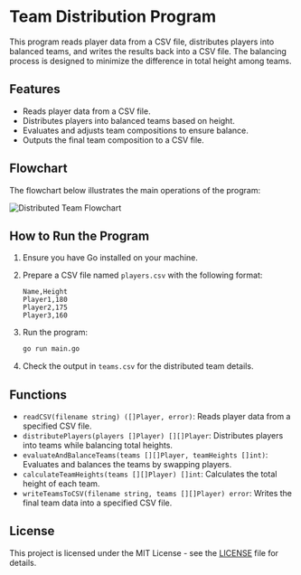 # Team Distribution Program

This program reads player data from a CSV file, distributes players into balanced teams, and writes the results back into a CSV file. The balancing process is designed to minimize the difference in total height among teams.

## Features

- Reads player data from a CSV file.
- Distributes players into balanced teams based on height.
- Evaluates and adjusts team compositions to ensure balance.
- Outputs the final team composition to a CSV file.

## Flowchart

The flowchart below illustrates the main operations of the program:

![Distributed Team Flowchart](distributedTeam.png)

## How to Run the Program

1. Ensure you have Go installed on your machine.
2. Prepare a CSV file named `players.csv` with the following format:

    ```
    Name,Height
    Player1,180
    Player2,175
    Player3,160
    ```

3. Run the program:

    ```bash
    go run main.go
    ```

4. Check the output in `teams.csv` for the distributed team details.

## Functions

- `readCSV(filename string) ([]Player, error)`: Reads player data from a specified CSV file.
- `distributePlayers(players []Player) [][]Player`: Distributes players into teams while balancing total heights.
- `evaluateAndBalanceTeams(teams [][]Player, teamHeights []int)`: Evaluates and balances the teams by swapping players.
- `calculateTeamHeights(teams [][]Player) []int`: Calculates the total height of each team.
- `writeTeamsToCSV(filename string, teams [][]Player) error`: Writes the final team data into a specified CSV file.

## License

This project is licensed under the MIT License - see the [LICENSE](LICENSE) file for details.
